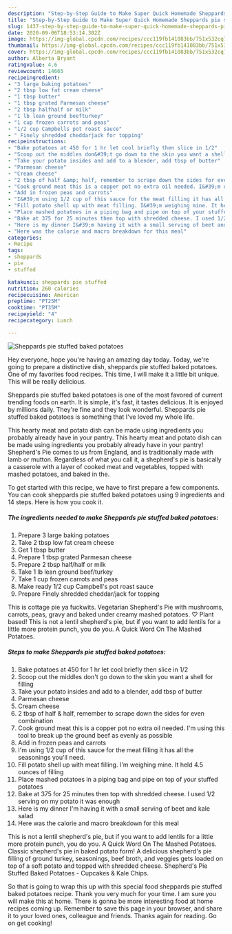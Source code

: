 ```yaml
---
description: "Step-by-Step Guide to Make Super Quick Homemade Sheppards pie stuffed baked potatoes"
title: "Step-by-Step Guide to Make Super Quick Homemade Sheppards pie stuffed baked potatoes"
slug: 1437-step-by-step-guide-to-make-super-quick-homemade-sheppards-pie-stuffed-baked-potatoes
date: 2020-09-06T18:53:14.302Z
image: https://img-global.cpcdn.com/recipes/ccc119fb141083bb/751x532cq70/sheppards-pie-stuffed-baked-potatoes-recipe-main-photo.jpg
thumbnail: https://img-global.cpcdn.com/recipes/ccc119fb141083bb/751x532cq70/sheppards-pie-stuffed-baked-potatoes-recipe-main-photo.jpg
cover: https://img-global.cpcdn.com/recipes/ccc119fb141083bb/751x532cq70/sheppards-pie-stuffed-baked-potatoes-recipe-main-photo.jpg
author: Alberta Bryant
ratingvalue: 4.6
reviewcount: 14665
recipeingredient:
- "3 large baking potatoes"
- "2 tbsp low fat cream cheese"
- "1 tbsp butter"
- "1 tbsp grated Parmesan cheese"
- "2 tbsp halfhalf or milk"
- "1 lb lean ground beefturkey"
- "1 cup frozen carrots and peas"
- "1/2 cup Campbells pot roast sauce"
- " Finely shredded cheddarjack for topping"
recipeinstructions:
- "Bake potatoes at 450 for 1 hr let cool briefly then slice in 1/2"
- "Scoop out the middles don&#39;t go down to the skin you want a shell for filling"
- "Take your potato insides and add to a blender, add tbsp of butter"
- "Parmesan cheese"
- "Cream cheese"
- "2 tbsp of half &amp; half, remember to scrape down the sides for even combination"
- "Cook ground meat this is a copper pot no extra oil needed. I&#39;m using this tool to break up the ground beef as evenly as possible"
- "Add in frozen peas and carrots"
- "I&#39;m using 1/2 cup of this sauce for the meat filling it has all the seasonings you&#39;ll need."
- "Fill potato shell up with meat filling. I&#39;m weighing mine. It held 4.5 ounces of filling"
- "Place mashed potatoes in a piping bag and pipe on top of your stuffed potatoes"
- "Bake at 375 for 25 minutes then top with shredded cheese. I used 1/2 serving on my potato it was enough"
- "Here is my dinner I&#39;m having it with a small serving of beet and kale salad"
- "Here was the calorie and macro breakdown for this meal"
categories:
- Recipe
tags:
- sheppards
- pie
- stuffed

katakunci: sheppards pie stuffed 
nutrition: 260 calories
recipecuisine: American
preptime: "PT25M"
cooktime: "PT35M"
recipeyield: "4"
recipecategory: Lunch

---
```



![Sheppards pie stuffed baked potatoes](https://img-global.cpcdn.com/recipes/ccc119fb141083bb/751x532cq70/sheppards-pie-stuffed-baked-potatoes-recipe-main-photo.jpg)

Hey everyone, hope you're having an amazing day today. Today, we're going to prepare a distinctive dish, sheppards pie stuffed baked potatoes. One of my favorites food recipes. This time, I will make it a little bit unique. This will be really delicious.

Sheppards pie stuffed baked potatoes is one of the most favored of current trending foods on earth. It is simple, it's fast, it tastes delicious. It is enjoyed by millions daily. They're fine and they look wonderful. Sheppards pie stuffed baked potatoes is something that I've loved my whole life.

This hearty meat and potato dish can be made using ingredients you probably already have in your pantry. This hearty meat and potato dish can be made using ingredients you probably already have in your pantry! Shepherd&#39;s Pie comes to us from England, and is traditionally made with lamb or mutton. Regardless of what you call it, a shepherd&#39;s pie is basically a casserole with a layer of cooked meat and vegetables, topped with mashed potatoes, and baked in the.


To get started with this recipe, we have to first prepare a few components. You can cook sheppards pie stuffed baked potatoes using 9 ingredients and 14 steps. Here is how you cook it.

<!--inarticleads1-->

##### The ingredients needed to make Sheppards pie stuffed baked potatoes:

1. Prepare 3 large baking potatoes
1. Take 2 tbsp low fat cream cheese
1. Get 1 tbsp butter
1. Prepare 1 tbsp grated Parmesan cheese
1. Prepare 2 tbsp half/half or milk
1. Take 1 lb lean ground beef/turkey
1. Take 1 cup frozen carrots and peas
1. Make ready 1/2 cup Campbell&#39;s pot roast sauce
1. Prepare  Finely shredded cheddar/jack for topping


This is cottage pie ya fuckwits. Vegetarian Shepherd&#39;s Pie with mushrooms, carrots, peas, gravy and baked under creamy mashed potatoes. ♡ Plant based! This is not a lentil shepherd&#39;s pie, but if you want to add lentils for a little more protein punch, you do you. A Quick Word On The Mashed Potatoes. 

<!--inarticleads2-->

##### Steps to make Sheppards pie stuffed baked potatoes:

1. Bake potatoes at 450 for 1 hr let cool briefly then slice in 1/2
1. Scoop out the middles don&#39;t go down to the skin you want a shell for filling
1. Take your potato insides and add to a blender, add tbsp of butter
1. Parmesan cheese
1. Cream cheese
1. 2 tbsp of half &amp; half, remember to scrape down the sides for even combination
1. Cook ground meat this is a copper pot no extra oil needed. I&#39;m using this tool to break up the ground beef as evenly as possible
1. Add in frozen peas and carrots
1. I&#39;m using 1/2 cup of this sauce for the meat filling it has all the seasonings you&#39;ll need.
1. Fill potato shell up with meat filling. I&#39;m weighing mine. It held 4.5 ounces of filling
1. Place mashed potatoes in a piping bag and pipe on top of your stuffed potatoes
1. Bake at 375 for 25 minutes then top with shredded cheese. I used 1/2 serving on my potato it was enough
1. Here is my dinner I&#39;m having it with a small serving of beet and kale salad
1. Here was the calorie and macro breakdown for this meal


This is not a lentil shepherd&#39;s pie, but if you want to add lentils for a little more protein punch, you do you. A Quick Word On The Mashed Potatoes. Classic shepherd&#39;s pie in baked potato form! A delicious shepherd&#39;s pie filling of ground turkey, seasonings, beef broth, and veggies gets loaded on top of a soft potato and topped with shredded cheese. Shepherd&#39;s Pie Stuffed Baked Potatoes - Cupcakes &amp; Kale Chips. 

So that is going to wrap this up with this special food sheppards pie stuffed baked potatoes recipe. Thank you very much for your time. I am sure you will make this at home. There is gonna be more interesting food at home recipes coming up. Remember to save this page in your browser, and share it to your loved ones, colleague and friends. Thanks again for reading. Go on get cooking!
